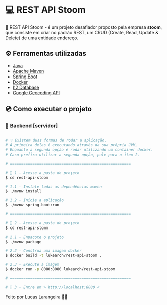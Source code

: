 # 💻 REST API Stoom

📝 REST API Stoom - é um projeto desafiador proposto pela empresa **stoom**, que consiste em criar no padrão REST, um CRUD (Create, Read, Update & Delete) de uma entidade endereço.

## ⚙️ Ferramentas utilizadas

- [Java][java]
- [Apache Maven][maven]
- [Spring Boot][spring]
- [Docker][docker]
- [h2 Database][h2]
- [Google Geocoding API][geocoding]

[java]: https://www.java.com/pt-BR/
[maven]: https://maven.apache.org/
[spring]: https://spring.io/
[docker]: https://www.docker.com/
[h2]: https://www.h2database.com/html/main.html
[geocoding]: https://developers.google.com/maps/documentation/geocoding/overview

## 💿 Como executar o projeto

### 🎲 **Backend [servidor]**

```bash

# 💡 Existem duas formas de rodar a aplicação,
# A primeira delas é executando através da sua própria JVM,
# Enquanto a segunda opção é rodar utilizando um container docker.
# Caso prefira utilizar a segunda opção, pule para o item 2.

# ======================================================

# 📌 1 - Acesse a pasta do projeto
$ cd rest-api-stoom

# 1.1 - Instale todas as dependências maven
$ ./mvnw install

# 1.2 - Inicie a aplicação
$ ./mvnw spring-boot:run

# ======================================================

# 📌 2 - Acesse a pasta do projeto
$ cd rest-api-stomm

# 2.1 - Enpacote o projeto
$ ./mvnw package

# 2.2 - Construa uma imagem docker
$ docker build -t lukearch/rest-api-stoom .

# 2.3 - Execute a imagem
$ docker run -p 8080:8080 lukearch/rest-api-stoom

# ======================================================

# 📌 3 - Entre em > http://localhost:8080 <

```

Feito por Lucas Larangeira 👋🏽
